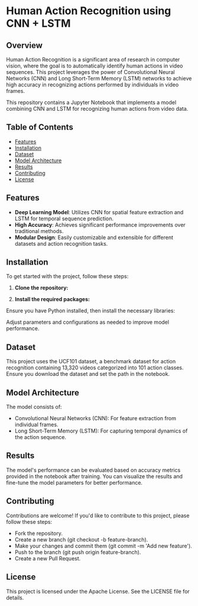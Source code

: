 # Human Action Recognition using CNN + LSTM

## Overview

Human Action Recognition is a significant area of research in computer vision, where the goal is to automatically identify human actions in video sequences. This project leverages the power of Convolutional Neural Networks (CNN) and Long Short-Term Memory (LSTM) networks to achieve high accuracy in recognizing actions performed by individuals in video frames.

This repository contains a Jupyter Notebook that implements a model combining CNN and LSTM for recognizing human actions from video data.

## Table of Contents

- [Features](#features)
- [Installation](#installation)
- [Dataset](#dataset)
- [Model Architecture](#model-architecture)
- [Results](#results)
- [Contributing](#contributing)
- [License](#license)

## Features

- **Deep Learning Model**: Utilizes CNN for spatial feature extraction and LSTM for temporal sequence prediction.
- **High Accuracy**: Achieves significant performance improvements over traditional methods.
- **Modular Design**: Easily customizable and extensible for different datasets and action recognition tasks.

## Installation

To get started with the project, follow these steps:

1. **Clone the repository:**

2. **Install the required packages:**

Ensure you have Python installed, then install the necessary libraries:

Adjust parameters and configurations as needed to improve model performance.

## Dataset
This project uses the UCF101 dataset, a benchmark dataset for action recognition containing 13,320 videos categorized into 101 action classes. Ensure you download the dataset and set the path in the notebook.

## Model Architecture
The model consists of:

- Convolutional Neural Networks (CNN): For feature extraction from individual frames.
- Long Short-Term Memory (LSTM): For capturing temporal dynamics of the action sequence.

## Results
The model's performance can be evaluated based on accuracy metrics provided in the notebook after training. You can visualize the results and fine-tune the model parameters for better performance.

## Contributing
Contributions are welcome! If you'd like to contribute to this project, please follow these steps:

- Fork the repository.
- Create a new branch (git checkout -b feature-branch).
- Make your changes and commit them (git commit -m 'Add new feature').
- Push to the branch (git push origin feature-branch).
- Create a new Pull Request.

## License
This project is licensed under the Apache License. See the LICENSE file for details.




